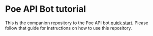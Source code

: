# Poe API Bot tutorial

This is the companion repository to the Poe API bot [quick start](https://developer.poe.com/api-bots/quick-start). Please follow that guide for instructions on how to use this repository.
